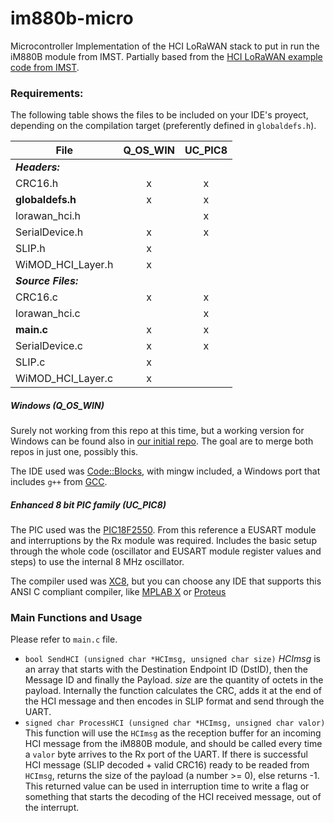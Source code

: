 # im880b-micro

Microcontroller Implementation of the HCI LoRaWAN stack to put in run the iM880B module from IMST. Partially based from the [HCI LoRaWAN example code from IMST](https://wireless-solutions.de/products/radiomodules/im880b-l.html).

### Requirements:

The following table shows the files to be included on your IDE's proyect, depending on the compilation target (preferently defined in `globaldefs.h`).

<center>

| File | Q_OS_WIN | UC_PIC8 |
| ---- |  :---:   |  :---:  |
| ***Headers:***    |   |   |
|CRC16.h            | x | x |
|**globaldefs.h**   | x | x |
|lorawan_hci.h      |   | x |
|SerialDevice.h     | x | x |
|SLIP.h             | x |   |
|WiMOD_HCI_Layer.h  | x |   |
|***Source Files:***|   |   |
|CRC16.c            | x | x |
|lorawan_hci.c      |   | x |
|**main.c**         | x | x |
|SerialDevice.c     | x | x |
|SLIP.c             | x |   |
|WiMOD_HCI_Layer.c  | x |   |

</center>

#####  Windows (Q_OS_WIN)

Surely not working from this repo at this time, but a working version for Windows can be found also in [our initial repo](https://github.com/pylatesUD/im880b). The goal are to merge both repos in just one, possibly this.

The IDE used was [Code::Blocks](http://www.codeblocks.org), with mingw included, a Windows port that includes `g++` from [GCC](https://gcc.gnu.org/).

##### Enhanced 8 bit PIC family (UC_PIC8)

The PIC used was the [PIC18F2550](http://www.microchip.com/PIC18F2550). From this reference a EUSART module and interruptions by the Rx module was required. Includes the basic setup through the whole code (oscillator and EUSART module register values and steps) to use the internal 8 MHz oscillator.

The compiler used was [XC8](http://www.microchip.com/mplab/compilers), but you can choose any IDE that supports this ANSI C compliant compiler, like [MPLAB X](http://www.microchip.com/mplab/mplab-x-ide) or [Proteus](https://www.labcenter.com/)

### Main Functions and Usage

Please refer to `main.c` file.
 - `bool SendHCI (unsigned char *HCImsg, unsigned char size)`
   *HCImsg* is an array that starts with the Destination Endpoint ID (DstID), then the Message ID and finally the Payload.
   *size* are the quantity of octets in the payload.
   Internally the function calculates the CRC, adds it at the end of the HCI message and then encodes in SLIP format and send through the UART.
 - `signed char ProcessHCI (unsigned char *HCImsg, unsigned char valor)`
   This function will use the `HCImsg` as the reception buffer for an incoming HCI message from the iM880B module, and should be called every time a `valor` byte arrives to the Rx port of the UART. If there is successful HCI message (SLIP decoded + valid CRC16) ready to be readed from `HCImsg`, returns the size of the payload (a number >= 0), else returns -1. This returned value can be used in interruption time to write a flag or something that starts the decoding of the HCI received message, out of the interrupt.
